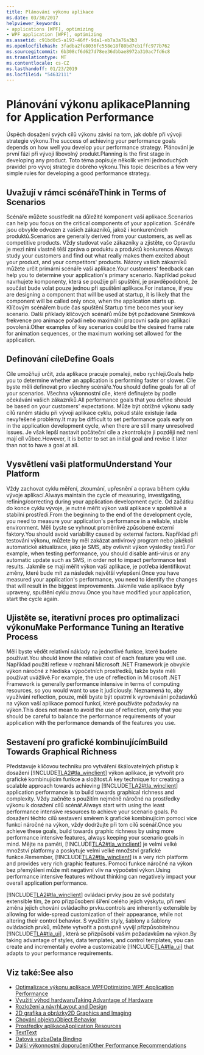```yaml
---
title: Plánování výkonu aplikace
ms.date: 03/30/2017
helpviewer_keywords:
- applications [WPF], optimizing
- WPF application [WPF], optimizing
ms.assetid: c91bd0c5-a193-46ff-9da1-eb7a3a76a3b3
ms.openlocfilehash: 3fadba2fe8036fc558e18f80bd7cb1ffc977b762
ms.sourcegitcommit: 6b308cf6d627d78ee36dbbae8972a310ac7fd6c8
ms.translationtype: MT
ms.contentlocale: cs-CZ
ms.lasthandoff: 01/23/2019
ms.locfileid: "54632111"
---
```

# <a name="planning-for-application-performance"></a><span data-ttu-id="ee52c-102">Plánování výkonu aplikace</span><span class="sxs-lookup"><span data-stu-id="ee52c-102">Planning for Application Performance</span></span>
<span data-ttu-id="ee52c-103">Úspěch dosažení svých cílů výkonu závisí na tom, jak dobře při vývoji strategie výkonu.</span><span class="sxs-lookup"><span data-stu-id="ee52c-103">The success of achieving your performance goals depends on how well you develop your performance strategy.</span></span> <span data-ttu-id="ee52c-104">Plánování je první fázi při vývoji libovolný produkt.</span><span class="sxs-lookup"><span data-stu-id="ee52c-104">Planning is the first stage in developing any product.</span></span> <span data-ttu-id="ee52c-105">Toto téma popisuje několik velmi jednoduchých pravidel pro vývoj strategie dobrého výkonu.</span><span class="sxs-lookup"><span data-stu-id="ee52c-105">This topic describes a few very simple rules for developing a good performance strategy.</span></span>  
  
## <a name="think-in-terms-of-scenarios"></a><span data-ttu-id="ee52c-106">Uvažují v rámci scénáře</span><span class="sxs-lookup"><span data-stu-id="ee52c-106">Think in Terms of Scenarios</span></span>  
 <span data-ttu-id="ee52c-107">Scénáře můžete soustředit na důležité komponent vaší aplikace.</span><span class="sxs-lookup"><span data-stu-id="ee52c-107">Scenarios can help you focus on the critical components of your application.</span></span> <span data-ttu-id="ee52c-108">Scénáře jsou obvykle odvozen z vašich zákazníků, jakož i konkurenčních produktů.</span><span class="sxs-lookup"><span data-stu-id="ee52c-108">Scenarios are generally derived from your customers, as well as competitive products.</span></span> <span data-ttu-id="ee52c-109">Vždy studovat vaše zákazníky a zjistěte, co Opravdu je mezi nimi vlastně těší zpráva o produktu a produktů konkurence.</span><span class="sxs-lookup"><span data-stu-id="ee52c-109">Always study your customers and find out what really makes them excited about your product, and your competitors' products.</span></span> <span data-ttu-id="ee52c-110">Názory vašich zákazníků můžete určit primární scénáře vaší aplikace.</span><span class="sxs-lookup"><span data-stu-id="ee52c-110">Your customers' feedback can help you to determine your application's primary scenario.</span></span> <span data-ttu-id="ee52c-111">Například pokud navrhujete komponenty, která se použije při spuštění, je pravděpodobné, že součást bude volat pouze jednou při spuštění aplikace.</span><span class="sxs-lookup"><span data-stu-id="ee52c-111">For instance, if you are designing a component that will be used at startup, it is likely that the component will be called only once, when the application starts up.</span></span> <span data-ttu-id="ee52c-112">Klíčovým scénářem bude čas spuštění.</span><span class="sxs-lookup"><span data-stu-id="ee52c-112">Startup time becomes your key scenario.</span></span> <span data-ttu-id="ee52c-113">Další příklady klíčových scénářů může být požadované Snímková frekvence pro animace pořadí nebo maximální pracovní sada pro aplikaci povolená.</span><span class="sxs-lookup"><span data-stu-id="ee52c-113">Other examples of key scenarios could be the desired frame rate for animation sequences, or the maximum working set allowed for the application.</span></span>  
  
## <a name="define-goals"></a><span data-ttu-id="ee52c-114">Definování cíle</span><span class="sxs-lookup"><span data-stu-id="ee52c-114">Define Goals</span></span>  
 <span data-ttu-id="ee52c-115">Cíle umožňují určit, zda aplikace pracuje pomaleji, nebo rychleji.</span><span class="sxs-lookup"><span data-stu-id="ee52c-115">Goals help you to determine whether an application is performing faster or slower.</span></span> <span data-ttu-id="ee52c-116">Cíle byste měli definovat pro všechny scénáře.</span><span class="sxs-lookup"><span data-stu-id="ee52c-116">You should define goals for all of your scenarios.</span></span> <span data-ttu-id="ee52c-117">Všechna výkonnostní cíle, které definujete by podle očekávání vašich zákazníků.</span><span class="sxs-lookup"><span data-stu-id="ee52c-117">All performance goals that you define should be based on your customers' expectations.</span></span> <span data-ttu-id="ee52c-118">Může být obtížné výkonu sady cílů raném stádiu při vývoji aplikace cyklu, pokud stále existuje řada nevyřešené problémy.</span><span class="sxs-lookup"><span data-stu-id="ee52c-118">It may be difficult to set performance goals early on in the application development cycle, when there are still many unresolved issues.</span></span> <span data-ttu-id="ee52c-119">Je však lepší nastavit počáteční cíle a zkontrolujte ji později než není mají cíl vůbec.</span><span class="sxs-lookup"><span data-stu-id="ee52c-119">However, it is better to set an initial goal and revise it later than not to have a goal at all.</span></span>  
  
## <a name="understand-your-platform"></a><span data-ttu-id="ee52c-120">Vysvětlení vaši platformu</span><span class="sxs-lookup"><span data-stu-id="ee52c-120">Understand Your Platform</span></span>  
 <span data-ttu-id="ee52c-121">Vždy zachovat cyklu měření, zkoumání, upřesnění a oprava během cyklu vývoje aplikací.</span><span class="sxs-lookup"><span data-stu-id="ee52c-121">Always maintain the cycle of measuring, investigating, refining/correcting during your application development cycle.</span></span> <span data-ttu-id="ee52c-122">Od začátku do konce cyklu vývoje, je nutné měřit výkon vaší aplikace v spolehlivé a stabilní prostředí.</span><span class="sxs-lookup"><span data-stu-id="ee52c-122">From the beginning to the end of the development cycle, you need to measure your application's performance in a reliable, stable environment.</span></span> <span data-ttu-id="ee52c-123">Měli byste se vyhnout proměnlivé způsobené externí faktory.</span><span class="sxs-lookup"><span data-stu-id="ee52c-123">You should avoid variability caused by external factors.</span></span> <span data-ttu-id="ee52c-124">Například při testování výkonu, můžete by měl zakázat antivirový program nebo jakékoli automatické aktualizace, jako je SMS, aby ovlivnit výkon výsledky testů.</span><span class="sxs-lookup"><span data-stu-id="ee52c-124">For example, when testing performance, you should disable anti-virus or any automatic update such as SMS, in order not to impact performance test results.</span></span> <span data-ttu-id="ee52c-125">Jakmile se mají měřit výkon vaší aplikace, je potřeba identifikovat změny, které bude mít za následek největší vylepšení.</span><span class="sxs-lookup"><span data-stu-id="ee52c-125">Once you have measured your application's performance, you need to identify the changes that will result in the biggest improvements.</span></span> <span data-ttu-id="ee52c-126">Jakmile vaše aplikace byly upraveny, spuštění cyklu znovu.</span><span class="sxs-lookup"><span data-stu-id="ee52c-126">Once you have modified your application, start the cycle again.</span></span>  
  
## <a name="make-performance-tuning-an-iterative-process"></a><span data-ttu-id="ee52c-127">Ujistěte se, iterativní proces pro optimalizaci výkonu</span><span class="sxs-lookup"><span data-stu-id="ee52c-127">Make Performance Tuning an Iterative Process</span></span>  
 <span data-ttu-id="ee52c-128">Měli byste vědět relativní náklady na jednotlivé funkce, které budete používat.</span><span class="sxs-lookup"><span data-stu-id="ee52c-128">You should know the relative cost of each feature you will use.</span></span> <span data-ttu-id="ee52c-129">Například použití reflexe v rozhraní Microsoft .NET Framework je obvykle výkon náročné z hlediska výpočetních prostředků, takže byste měli používat uvážlivě.</span><span class="sxs-lookup"><span data-stu-id="ee52c-129">For example, the use of reflection in Microsoft .NET Framework is generally performance intensive in terms of computing resources, so you would want to use it judiciously.</span></span> <span data-ttu-id="ee52c-130">Neznamená to, aby využívání reflection, pouze, měli byste být opatrní k vyrovnávání požadavků na výkon vaší aplikace pomocí funkcí, které používáte požadavky na výkon.</span><span class="sxs-lookup"><span data-stu-id="ee52c-130">This does not mean to avoid the use of reflection, only that you should be careful to balance the performance requirements of your application with the performance demands of the features you use.</span></span>  
  
## <a name="build-towards-graphical-richness"></a><span data-ttu-id="ee52c-131">Sestavení pro grafické kombinujícím</span><span class="sxs-lookup"><span data-stu-id="ee52c-131">Build Towards Graphical Richness</span></span>  
 <span data-ttu-id="ee52c-132">Představuje klíčovou techniku pro vytváření škálovatelných přístup k dosažení [!INCLUDE[TLA2#tla_winclient](../../../../includes/tla2sharptla-winclient-md.md)] výkon aplikace, je vytvořit pro grafické kombinujícím funkce a složitost.</span><span class="sxs-lookup"><span data-stu-id="ee52c-132">A key technique for creating a scalable approach towards achieving [!INCLUDE[TLA2#tla_winclient](../../../../includes/tla2sharptla-winclient-md.md)] application performance is to build towards graphical richness and complexity.</span></span> <span data-ttu-id="ee52c-133">Vždy začněte s použitím nejméně náročné na prostředky výkonu k dosažení cílů scénář.</span><span class="sxs-lookup"><span data-stu-id="ee52c-133">Always start with using the least performance intensive resources to achieve your scenario goals.</span></span> <span data-ttu-id="ee52c-134">Po dosažení těchto cílů sestavení směrem k grafické kombinujícím pomocí více funkcí náročné na výkon, vždy dodržujte při tom cílů scénář.</span><span class="sxs-lookup"><span data-stu-id="ee52c-134">Once you achieve these goals, build towards graphic richness by using more performance intensive features, always keeping your scenario goals in mind.</span></span> <span data-ttu-id="ee52c-135">Mějte na paměti, [!INCLUDE[TLA2#tla_winclient](../../../../includes/tla2sharptla-winclient-md.md)] je velmi velké množství platformy a poskytuje velmi velké množství grafické funkce.</span><span class="sxs-lookup"><span data-stu-id="ee52c-135">Remember, [!INCLUDE[TLA2#tla_winclient](../../../../includes/tla2sharptla-winclient-md.md)] is a very rich platform and provides very rich graphic features.</span></span> <span data-ttu-id="ee52c-136">Pomocí funkce náročné na výkon bez přemýšlení může mít negativní vliv na výpočetní výkon.</span><span class="sxs-lookup"><span data-stu-id="ee52c-136">Using performance intensive features without thinking can negatively impact your overall application performance.</span></span>  
  
 [!INCLUDE[TLA2#tla_winclient](../../../../includes/tla2sharptla-winclient-md.md)] <span data-ttu-id="ee52c-137">ovládací prvky jsou ze své podstaty extensible tím, že pro přizpůsobení šíření celého jejich výskytu, při není změna jejich chování ovládacího prvku.</span><span class="sxs-lookup"><span data-stu-id="ee52c-137">controls are inherently extensible by allowing for wide-spread customization of their appearance, while not altering their control behavior.</span></span> <span data-ttu-id="ee52c-138">S využitím styly, šablony a šablony ovládacích prvků, můžete vytvořit a postupně vyvíjí přizpůsobitelnou [!INCLUDE[TLA#tla_ui](../../../../includes/tlasharptla-ui-md.md)] , která se přizpůsobí vašim požadavkům na výkon.</span><span class="sxs-lookup"><span data-stu-id="ee52c-138">By taking advantage of styles, data templates, and control templates, you can create and incrementally evolve a customizable [!INCLUDE[TLA#tla_ui](../../../../includes/tlasharptla-ui-md.md)] that adapts to your performance requirements.</span></span>  
  
## <a name="see-also"></a><span data-ttu-id="ee52c-139">Viz také:</span><span class="sxs-lookup"><span data-stu-id="ee52c-139">See also</span></span>
- [<span data-ttu-id="ee52c-140">Optimalizace výkonu aplikace WPF</span><span class="sxs-lookup"><span data-stu-id="ee52c-140">Optimizing WPF Application Performance</span></span>](../../../../docs/framework/wpf/advanced/optimizing-wpf-application-performance.md)
- [<span data-ttu-id="ee52c-141">Využití výhod hardwaru</span><span class="sxs-lookup"><span data-stu-id="ee52c-141">Taking Advantage of Hardware</span></span>](../../../../docs/framework/wpf/advanced/optimizing-performance-taking-advantage-of-hardware.md)
- [<span data-ttu-id="ee52c-142">Rozložení a návrh</span><span class="sxs-lookup"><span data-stu-id="ee52c-142">Layout and Design</span></span>](../../../../docs/framework/wpf/advanced/optimizing-performance-layout-and-design.md)
- [<span data-ttu-id="ee52c-143">2D grafika a obrázky</span><span class="sxs-lookup"><span data-stu-id="ee52c-143">2D Graphics and Imaging</span></span>](../../../../docs/framework/wpf/advanced/optimizing-performance-2d-graphics-and-imaging.md)
- [<span data-ttu-id="ee52c-144">Chování objektu</span><span class="sxs-lookup"><span data-stu-id="ee52c-144">Object Behavior</span></span>](../../../../docs/framework/wpf/advanced/optimizing-performance-object-behavior.md)
- [<span data-ttu-id="ee52c-145">Prostředky aplikace</span><span class="sxs-lookup"><span data-stu-id="ee52c-145">Application Resources</span></span>](../../../../docs/framework/wpf/advanced/optimizing-performance-application-resources.md)
- [<span data-ttu-id="ee52c-146">Text</span><span class="sxs-lookup"><span data-stu-id="ee52c-146">Text</span></span>](../../../../docs/framework/wpf/advanced/optimizing-performance-text.md)
- [<span data-ttu-id="ee52c-147">Datová vazba</span><span class="sxs-lookup"><span data-stu-id="ee52c-147">Data Binding</span></span>](../../../../docs/framework/wpf/advanced/optimizing-performance-data-binding.md)
- [<span data-ttu-id="ee52c-148">Další výkonnostní doporučení</span><span class="sxs-lookup"><span data-stu-id="ee52c-148">Other Performance Recommendations</span></span>](../../../../docs/framework/wpf/advanced/optimizing-performance-other-recommendations.md)

